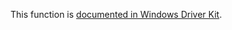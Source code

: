 This function is [documented in Windows Driver Kit](https://learn.microsoft.com/en-us/windows-hardware/drivers/ddi/ntifs/nf-ntifs-ntcreatesectionex).
